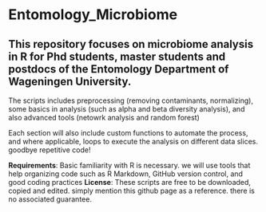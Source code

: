 # Entomology_Microbiome

## This repository focuses on microbiome analysis in R for Phd students, master students and postdocs of the Entomology Department of Wageningen University. 
The scripts includes preprocessing (removing contaminants, normalizing), some basics in analysis (such as alpha and beta diversity analysis), and also advanced tools (netowrk analysis and random forest)

Each section will also include custom functions to automate the process, and where applicable, loops to execute the analysis on different data slices. goodbye repetitive code!

**Requirements**: Basic familiarity with R is necessary. we will use tools that help organizing code such as R Markdown, GitHub version control, and good coding practices 
**License**: These scripts are free to be downloaded, copied and edited. simply mention  this github page as a reference. there is no associated guarantee.


